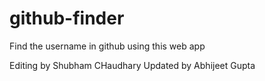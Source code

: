 # github-finder

Find the username in github using this web app

Editing by Shubham CHaudhary
Updated by Abhijeet Gupta
